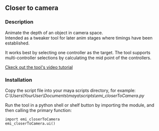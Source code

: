 ## Closer to camera

### Description

Animate the depth of an object in camera space. <br />
Intended as a tweaker tool for later anim stages where timings have been established.

It works best by selecting one controller as the target. The tool supports multi-controller selections by calculating the mid point of the controllers.<br />

[Ckeck out the tool's video tutorial](https://vimeo.com/765705742)
### Installation

Copy the script file into your maya scripts directory, for example:<br />
_C:\Users\YourUser\Documents\maya\scripts\emi_closerToCamera.py_
 
Run the tool in a python shell or shelf button by importing the module, 
and then calling the primary function:
```
import emi_closerToCamera
emi_closerToCamera.ui()
```

 
